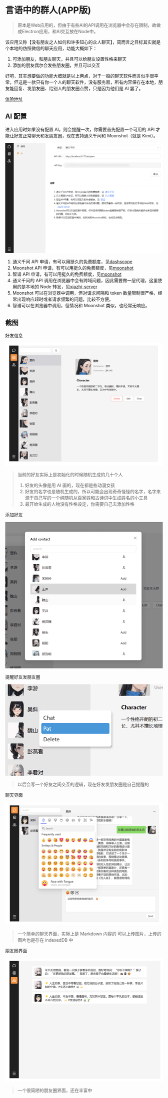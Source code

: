# 言语中的群人(APP版)

> 原本是Web应用的，但由于有些AI的API调用在浏览器中会存在限制，故做成Electron应用，和AI交互放在Node中。

该应用又称【没有朋友之人如何和许多知心的众人聊天】，简而言之目标其实就是个本地的仿照微信的聊天应用，功能大概如下：

1. 可添加朋友，和朋友聊天，并且可以给朋友设置性格来聊天
2. 添加的朋友偶尔会发些朋友圈，并且可以交互

好吧，其实想要做的功能大概就是以上两点，对于一般的聊天软件而言似乎很平常，但这是一款只有你一个人的聊天软件，没有服务器，所有内容保存在本地，朋友能回复、发朋友圈、给别人的朋友圈点赞，只是因为他们是 AI 罢了。

[体验地址](https://jingdezhe.github.io/ourchat/)

## AI 配置

进入应用时如果没有配置 AI，则会提醒一次，你需要首先配置一个可用的 API 才能让好友正常聊天和发朋友圈，现在支持通义千问和 Moonshot（就是 Kimi）。

![alt text](assets/image-5.png)

1. 通义千问 API 申请，有可以用挺久的免费额度，见[dashscope](https://help.aliyun.com/zh/dashscope/developer-reference/api-details)
2. Moonshot API 申请，有可以用挺久的免费额度，见[moonshot](https://platform.moonshot.cn/docs/intro)
3. 智谱 API 申请，有可以用挺久的免费额度，见[moonshot](https://maas.aminer.cn/dev/api#sdk_install)
4. 通义千问的 API 调用在浏览器中会有跨域问题，因此需要做一层代理，这里使用的是本地的 Node 转发，见[xiazhi-server](https://github.com/JingDeZhe/xiazhi-server)
5. Moonshot 可以在浏览器中调用，但对请求间隔和 token 数量限制很严格，经常出现响应超时或者请求频繁的问题，比较不方便。
6. 智谱可以在浏览器中调用，但情况和 Moonshot 类似，也经常无响应。

## 截图

好友信息

![alt text](assets/image.png)

> 当前的好友实际上是初始化的时候随机生成的几十个人
>
> 1. 好友的头像是用 AI 画的，现在都是些动漫女孩
> 2. 好友的名字也是随机生成的，所以可能会出现奇奇怪怪的名字，名字来源于自己写的一个纯随机从百家姓和古诗词中生成姓名的小工具
> 3. 最开始生成的人物没有性格设定，你需要自己去添加性格

添加好友

![alt text](assets/image-1.png)

提醒好友发朋友圈

![alt text](assets/image-2.png)

> 以后会写一个好友之间交互的逻辑，现在好友发朋友圈是自己提醒的

聊天界面

![alt text](assets/image-3.png)

> 一个简单的聊天界面，实际上是 Markdown 内容的
> 可以上传图片，上传的图片也是存在 indexedDB 中

朋友圈界面

![alt text](assets/image-4.png)

> 一个很简陋的朋友圈界面，还在丰富中
